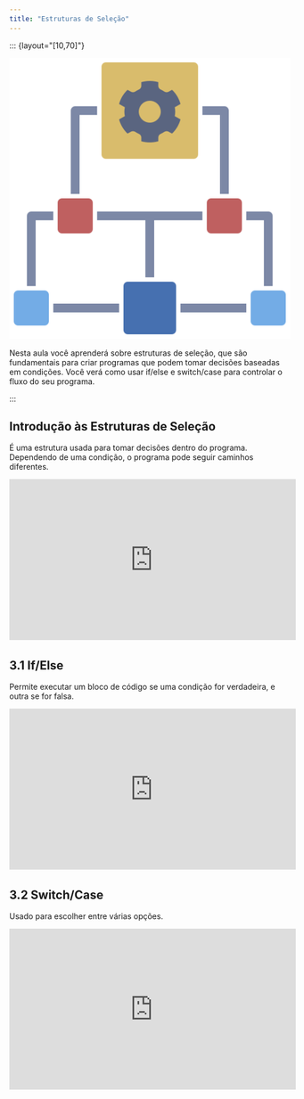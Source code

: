 ```yaml
---
title: "Estruturas de Seleção"
---
```


::: {layout="[10,70]"}

![](../images/loop.png)

Nesta aula você aprenderá sobre estruturas de seleção, que são fundamentais para criar programas que podem tomar decisões baseadas em condições. Você verá como usar if/else e switch/case para controlar o fluxo do seu programa.

:::

## Introdução às Estruturas de Seleção

É uma estrutura usada para tomar decisões dentro do programa. Dependendo de uma condição, o programa pode seguir caminhos diferentes.

<iframe width="514" height="289" src="https://www.youtube-nocookie.com/embed/ZAo9T78-32Q" title="Estruturas de Seleção" frameborder="0" allow="accelerometer; clipboard-write; encrypted-media; gyroscope; picture-in-picture" allowfullscreen></iframe>

## 3.1 If/Else

Permite executar um bloco de código se uma condição for verdadeira, e outra se for falsa.

<iframe width="514" height="289" src="https://www.youtube-nocookie.com/embed/y03PKvxdnPc" title="If/Else em Python" frameborder="0" allow="accelerometer; clipboard-write; encrypted-media; gyroscope; picture-in-picture" allowfullscreen></iframe>

## 3.2 Switch/Case

Usado para escolher entre várias opções.

<iframe width="514" height="289" src="https://www.youtube-nocookie.com/embed/MjPZRTYEOrQ" title="Switch/Case em Python" frameborder="0" allow="accelerometer; clipboard-write; encrypted-media; gyroscope; picture-in-picture" allowfullscreen></iframe>
